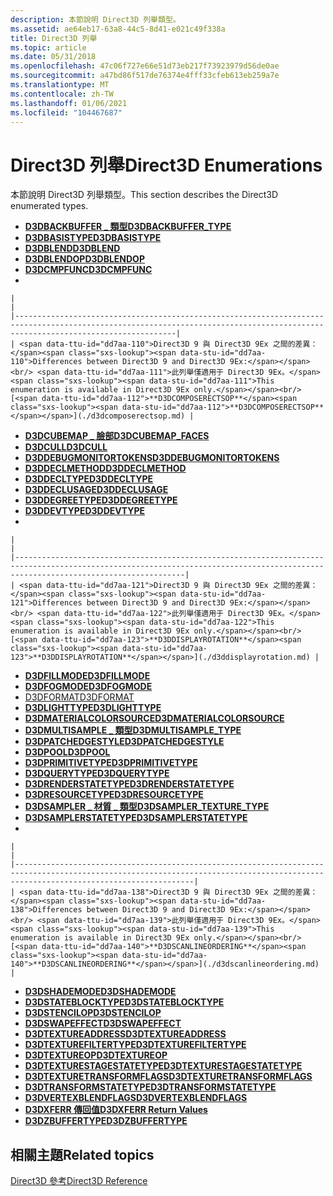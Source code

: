 ```yaml
---
description: 本節說明 Direct3D 列舉類型。
ms.assetid: ae64eb17-63a8-44c5-8d41-e021c49f338a
title: Direct3D 列舉
ms.topic: article
ms.date: 05/31/2018
ms.openlocfilehash: 47c06f727e66e51d73eb217f73923979d56de0ae
ms.sourcegitcommit: a47bd86f517de76374e4fff33cfeb613eb259a7e
ms.translationtype: MT
ms.contentlocale: zh-TW
ms.lasthandoff: 01/06/2021
ms.locfileid: "104467687"
---
```

# <a name="direct3d-enumerations"></a><span data-ttu-id="dd7aa-103">Direct3D 列舉</span><span class="sxs-lookup"><span data-stu-id="dd7aa-103">Direct3D Enumerations</span></span>

<span data-ttu-id="dd7aa-104">本節說明 Direct3D 列舉類型。</span><span class="sxs-lookup"><span data-stu-id="dd7aa-104">This section describes the Direct3D enumerated types.</span></span>

-   [<span data-ttu-id="dd7aa-105">**D3DBACKBUFFER \_ 類型**</span><span class="sxs-lookup"><span data-stu-id="dd7aa-105">**D3DBACKBUFFER\_TYPE**</span></span>](./d3dbackbuffer-type.md)
-   [<span data-ttu-id="dd7aa-106">**D3DBASISTYPE**</span><span class="sxs-lookup"><span data-stu-id="dd7aa-106">**D3DBASISTYPE**</span></span>](./d3dbasistype.md)
-   [<span data-ttu-id="dd7aa-107">**D3DBLEND**</span><span class="sxs-lookup"><span data-stu-id="dd7aa-107">**D3DBLEND**</span></span>](./d3dblend.md)
-   [<span data-ttu-id="dd7aa-108">**D3DBLENDOP**</span><span class="sxs-lookup"><span data-stu-id="dd7aa-108">**D3DBLENDOP**</span></span>](./d3dblendop.md)
-   [<span data-ttu-id="dd7aa-109">**D3DCMPFUNC**</span><span class="sxs-lookup"><span data-stu-id="dd7aa-109">**D3DCMPFUNC**</span></span>](./d3dcmpfunc.md)
-   

    |                                                                                                                                                                                |
    |--------------------------------------------------------------------------------------------------------------------------------------------------------------------------------|
    | <span data-ttu-id="dd7aa-110">Direct3D 9 與 Direct3D 9Ex 之間的差異：</span><span class="sxs-lookup"><span data-stu-id="dd7aa-110">Differences between Direct3D 9 and Direct3D 9Ex:</span></span><br/> <span data-ttu-id="dd7aa-111">此列舉僅適用于 Direct3D 9Ex。</span><span class="sxs-lookup"><span data-stu-id="dd7aa-111">This enumeration is available in Direct3D 9Ex only.</span></span><br/>[<span data-ttu-id="dd7aa-112">**D3DCOMPOSERECTSOP**</span><span class="sxs-lookup"><span data-stu-id="dd7aa-112">**D3DCOMPOSERECTSOP**</span></span>](./d3dcomposerectsop.md) |

    

     

-   [<span data-ttu-id="dd7aa-113">**D3DCUBEMAP \_ 臉部**</span><span class="sxs-lookup"><span data-stu-id="dd7aa-113">**D3DCUBEMAP\_FACES**</span></span>](./d3dcubemap-faces.md)
-   [<span data-ttu-id="dd7aa-114">**D3DCULL**</span><span class="sxs-lookup"><span data-stu-id="dd7aa-114">**D3DCULL**</span></span>](./d3dcull.md)
-   [<span data-ttu-id="dd7aa-115">**D3DDEBUGMONITORTOKENS**</span><span class="sxs-lookup"><span data-stu-id="dd7aa-115">**D3DDEBUGMONITORTOKENS**</span></span>](./d3ddebugmonitortokens.md)
-   [<span data-ttu-id="dd7aa-116">**D3DDECLMETHOD**</span><span class="sxs-lookup"><span data-stu-id="dd7aa-116">**D3DDECLMETHOD**</span></span>](./d3ddeclmethod.md)
-   [<span data-ttu-id="dd7aa-117">**D3DDECLTYPE**</span><span class="sxs-lookup"><span data-stu-id="dd7aa-117">**D3DDECLTYPE**</span></span>](./d3ddecltype.md)
-   [<span data-ttu-id="dd7aa-118">**D3DDECLUSAGE**</span><span class="sxs-lookup"><span data-stu-id="dd7aa-118">**D3DDECLUSAGE**</span></span>](./d3ddeclusage.md)
-   [<span data-ttu-id="dd7aa-119">**D3DDEGREETYPE**</span><span class="sxs-lookup"><span data-stu-id="dd7aa-119">**D3DDEGREETYPE**</span></span>](./d3ddegreetype.md)
-   [<span data-ttu-id="dd7aa-120">**D3DDEVTYPE**</span><span class="sxs-lookup"><span data-stu-id="dd7aa-120">**D3DDEVTYPE**</span></span>](./d3ddevtype.md)
-   

    |                                                                                                                                                                                  |
    |----------------------------------------------------------------------------------------------------------------------------------------------------------------------------------|
    | <span data-ttu-id="dd7aa-121">Direct3D 9 與 Direct3D 9Ex 之間的差異：</span><span class="sxs-lookup"><span data-stu-id="dd7aa-121">Differences between Direct3D 9 and Direct3D 9Ex:</span></span><br/> <span data-ttu-id="dd7aa-122">此列舉僅適用于 Direct3D 9Ex。</span><span class="sxs-lookup"><span data-stu-id="dd7aa-122">This enumeration is available in Direct3D 9Ex only.</span></span><br/>[<span data-ttu-id="dd7aa-123">**D3DDISPLAYROTATION**</span><span class="sxs-lookup"><span data-stu-id="dd7aa-123">**D3DDISPLAYROTATION**</span></span>](./d3ddisplayrotation.md) |

    

     

-   [<span data-ttu-id="dd7aa-124">**D3DFILLMODE**</span><span class="sxs-lookup"><span data-stu-id="dd7aa-124">**D3DFILLMODE**</span></span>](./d3dfillmode.md)
-   [<span data-ttu-id="dd7aa-125">**D3DFOGMODE**</span><span class="sxs-lookup"><span data-stu-id="dd7aa-125">**D3DFOGMODE**</span></span>](./d3dfogmode.md)
-   [<span data-ttu-id="dd7aa-126">D3DFORMAT</span><span class="sxs-lookup"><span data-stu-id="dd7aa-126">D3DFORMAT</span></span>](d3dformat.md)
-   [<span data-ttu-id="dd7aa-127">**D3DLIGHTTYPE**</span><span class="sxs-lookup"><span data-stu-id="dd7aa-127">**D3DLIGHTTYPE**</span></span>](./d3dlighttype.md)
-   [<span data-ttu-id="dd7aa-128">**D3DMATERIALCOLORSOURCE**</span><span class="sxs-lookup"><span data-stu-id="dd7aa-128">**D3DMATERIALCOLORSOURCE**</span></span>](./d3dmaterialcolorsource.md)
-   [<span data-ttu-id="dd7aa-129">**D3DMULTISAMPLE \_ 類型**</span><span class="sxs-lookup"><span data-stu-id="dd7aa-129">**D3DMULTISAMPLE\_TYPE**</span></span>](./d3dmultisample-type.md)
-   [<span data-ttu-id="dd7aa-130">**D3DPATCHEDGESTYLE**</span><span class="sxs-lookup"><span data-stu-id="dd7aa-130">**D3DPATCHEDGESTYLE**</span></span>](./d3dpatchedgestyle.md)
-   [<span data-ttu-id="dd7aa-131">**D3DPOOL**</span><span class="sxs-lookup"><span data-stu-id="dd7aa-131">**D3DPOOL**</span></span>](./d3dpool.md)
-   [<span data-ttu-id="dd7aa-132">**D3DPRIMITIVETYPE**</span><span class="sxs-lookup"><span data-stu-id="dd7aa-132">**D3DPRIMITIVETYPE**</span></span>](./d3dprimitivetype.md)
-   [<span data-ttu-id="dd7aa-133">**D3DQUERYTYPE**</span><span class="sxs-lookup"><span data-stu-id="dd7aa-133">**D3DQUERYTYPE**</span></span>](./d3dquerytype.md)
-   [<span data-ttu-id="dd7aa-134">**D3DRENDERSTATETYPE**</span><span class="sxs-lookup"><span data-stu-id="dd7aa-134">**D3DRENDERSTATETYPE**</span></span>](./d3drenderstatetype.md)
-   [<span data-ttu-id="dd7aa-135">**D3DRESOURCETYPE**</span><span class="sxs-lookup"><span data-stu-id="dd7aa-135">**D3DRESOURCETYPE**</span></span>](./d3dresourcetype.md)
-   [<span data-ttu-id="dd7aa-136">**D3DSAMPLER \_ 材質 \_ 類型**</span><span class="sxs-lookup"><span data-stu-id="dd7aa-136">**D3DSAMPLER\_TEXTURE\_TYPE**</span></span>](./d3dsampler-texture-type.md)
-   [<span data-ttu-id="dd7aa-137">**D3DSAMPLERSTATETYPE**</span><span class="sxs-lookup"><span data-stu-id="dd7aa-137">**D3DSAMPLERSTATETYPE**</span></span>](./d3dsamplerstatetype.md)
-   

    |                                                                                                                                                                                    |
    |------------------------------------------------------------------------------------------------------------------------------------------------------------------------------------|
    | <span data-ttu-id="dd7aa-138">Direct3D 9 與 Direct3D 9Ex 之間的差異：</span><span class="sxs-lookup"><span data-stu-id="dd7aa-138">Differences between Direct3D 9 and Direct3D 9Ex:</span></span><br/> <span data-ttu-id="dd7aa-139">此列舉僅適用于 Direct3D 9Ex。</span><span class="sxs-lookup"><span data-stu-id="dd7aa-139">This enumeration is available in Direct3D 9Ex only.</span></span><br/>[<span data-ttu-id="dd7aa-140">**D3DSCANLINEORDERING**</span><span class="sxs-lookup"><span data-stu-id="dd7aa-140">**D3DSCANLINEORDERING**</span></span>](./d3dscanlineordering.md) |

    

     

-   [<span data-ttu-id="dd7aa-141">**D3DSHADEMODE**</span><span class="sxs-lookup"><span data-stu-id="dd7aa-141">**D3DSHADEMODE**</span></span>](./d3dshademode.md)
-   [<span data-ttu-id="dd7aa-142">**D3DSTATEBLOCKTYPE**</span><span class="sxs-lookup"><span data-stu-id="dd7aa-142">**D3DSTATEBLOCKTYPE**</span></span>](./d3dstateblocktype.md)
-   [<span data-ttu-id="dd7aa-143">**D3DSTENCILOP**</span><span class="sxs-lookup"><span data-stu-id="dd7aa-143">**D3DSTENCILOP**</span></span>](./d3dstencilop.md)
-   [<span data-ttu-id="dd7aa-144">**D3DSWAPEFFECT**</span><span class="sxs-lookup"><span data-stu-id="dd7aa-144">**D3DSWAPEFFECT**</span></span>](./d3dswapeffect.md)
-   [<span data-ttu-id="dd7aa-145">**D3DTEXTUREADDRESS**</span><span class="sxs-lookup"><span data-stu-id="dd7aa-145">**D3DTEXTUREADDRESS**</span></span>](./d3dtextureaddress.md)
-   [<span data-ttu-id="dd7aa-146">**D3DTEXTUREFILTERTYPE**</span><span class="sxs-lookup"><span data-stu-id="dd7aa-146">**D3DTEXTUREFILTERTYPE**</span></span>](./d3dtexturefiltertype.md)
-   [<span data-ttu-id="dd7aa-147">**D3DTEXTUREOP**</span><span class="sxs-lookup"><span data-stu-id="dd7aa-147">**D3DTEXTUREOP**</span></span>](./d3dtextureop.md)
-   [<span data-ttu-id="dd7aa-148">**D3DTEXTURESTAGESTATETYPE**</span><span class="sxs-lookup"><span data-stu-id="dd7aa-148">**D3DTEXTURESTAGESTATETYPE**</span></span>](./d3dtexturestagestatetype.md)
-   [<span data-ttu-id="dd7aa-149">**D3DTEXTURETRANSFORMFLAGS**</span><span class="sxs-lookup"><span data-stu-id="dd7aa-149">**D3DTEXTURETRANSFORMFLAGS**</span></span>](./d3dtexturetransformflags.md)
-   [<span data-ttu-id="dd7aa-150">**D3DTRANSFORMSTATETYPE**</span><span class="sxs-lookup"><span data-stu-id="dd7aa-150">**D3DTRANSFORMSTATETYPE**</span></span>](./d3dtransformstatetype.md)
-   [<span data-ttu-id="dd7aa-151">**D3DVERTEXBLENDFLAGS**</span><span class="sxs-lookup"><span data-stu-id="dd7aa-151">**D3DVERTEXBLENDFLAGS**</span></span>](./d3dvertexblendflags.md)
-   [<span data-ttu-id="dd7aa-152">**D3DXFERR 傳回值**</span><span class="sxs-lookup"><span data-stu-id="dd7aa-152">**D3DXFERR Return Values**</span></span>](./d3dxferr-return-values.md)
-   [<span data-ttu-id="dd7aa-153">**D3DZBUFFERTYPE**</span><span class="sxs-lookup"><span data-stu-id="dd7aa-153">**D3DZBUFFERTYPE**</span></span>](./d3dzbuffertype.md)

## <a name="related-topics"></a><span data-ttu-id="dd7aa-154">相關主題</span><span class="sxs-lookup"><span data-stu-id="dd7aa-154">Related topics</span></span>

<dl> <dt>

[<span data-ttu-id="dd7aa-155">Direct3D 參考</span><span class="sxs-lookup"><span data-stu-id="dd7aa-155">Direct3D Reference</span></span>](dx9-graphics-reference-d3d.md)
</dt> </dl>

 

 
